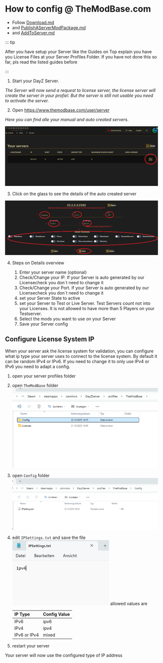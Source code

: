 # How to config @ TheModBase.com

- Follow [Download.md](Download.md)
- and [PublishAServerModPackage.md](PublishAServerModPackage.md)
- and [AddToServer.md](AddToServer.md)

::: tip

After you have setup your Server like the Guides on Top explain you have you License Files at your Server Profiles Folder. 
If you have not done this so far, pls read the listed guides before

:::

1. Start your DayZ Server.

*The Server will now send a request to license server, the license server will create the server in your profiel. But the server is still not usable you need to activate the server.*

2. Open https://www.themodbase.com/user/server

*Here you can find alle your manual and auto created servers.*

![./images/YourServers.png](./images/YourServers.png)

3. Click on the glass to see the details of the auto created server


![The Mod Base](./images/YourServersDetails.png)

4. Steps on Details overview

   1. Enter your server name (optional)
   2. Check/Change your IP. If your Server is auto generated by our Licensecheck you don´t need to change it
   3. Check/Change your Port. If your Server is auto generated by our Licensecheck you don´t need to change it
   4. set your Server State to active
   5. set your Server to Test or Live Server. Test Servers count not into your Licenses. It is not allowed to have more than 5 Players on your Testserver.
   6. Select the mods you want to use on your Server
   7. Save your Server config
  
## Configure License System IP

When your server ask the license system for validation, you can configure what ip type your server uses to connect to the license system. By default it can be random IPv4 or IPv6.
If you need to change it to only use IPv4 or IPv6 you need to adapt a config.

1. open your server profiles folder 
2. open `TheModBase` folder
![The Mod Base](./images/folder_config.png)
3. open `Config` folder
![The Mod Base](./images/IPSettings.txt.png)
4. edit `IPSettings.txt` and save the file
![The Mod Base](./images/ipsettings_content.png)
   allowed values are

   | IP Type | Config Value  |
   |---------|------------------|
   | IPv6 |  ipv6 |
   | IPv4 |  ipv4 |
   | IPv6 or IPv4 | mixed|
5. restart your server 

Your server will now use the configured type of IP address